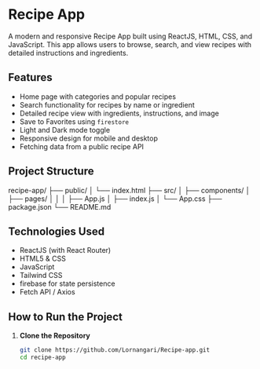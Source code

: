 
# Recipe App

A modern and responsive Recipe App built using ReactJS, HTML, CSS, and JavaScript. This app allows users to browse, search, and view recipes with detailed instructions and ingredients.


##  Features

-  Home page with categories and popular recipes
-  Search functionality for recipes by name or ingredient
-  Detailed recipe view with ingredients, instructions, and image
-  Save to Favorites using `firestore`
-  Light and Dark mode toggle
-  Responsive design for mobile and desktop
-  Fetching data from a public recipe API


##  Project Structure

recipe-app/
├── public/
│ └── index.html
├── src/
│ ├── components/ 
│ ├── pages/
│ │ 
│ ├── App.js
│ ├── index.js
│ └── App.css
├── package.json
└── README.md

##  Technologies Used

- ReactJS (with React Router)
- HTML5 & CSS
- JavaScript
- Tailwind CSS 
- firebase for state persistence
- Fetch API / Axios

## How to Run the Project

1. **Clone the Repository**
   ```bash
   git clone https://github.com/Lornangari/Recipe-app.git
   cd recipe-app

